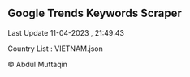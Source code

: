 

## Google Trends Keywords Scraper 
 
Last Update 11-04-2023 , 21:49:43

Country List :
VIETNAM.json



© Abdul Muttaqin 
